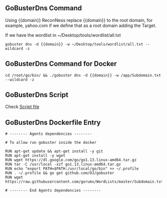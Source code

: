 ## GoBusterDns Command

Using {{domain}} ReconNess replace {{domain}} to the root domain, for example, yahoo.com if we define that as a root domain adding the Target.

If we have the wordlist in ~/Desktop/tools/wordlist/all.txt

```
gobuster dns -d {{domain}} -w ~/Desktop/tools/wordlist/all.txt --wildcard -z
```
## GoBusterDns Command for Docker

```
cd /root/go/bin/ && ./gobuster dns -d {{domain}} -w /app/Subdomain.txt --wildcard -z
```

## GoBusterDns Script

Check [Script file](https://github.com/reconness/reconness-agents/blob/master/GoBusterDns/Script)

## GoBusterDns Dockerfile Entry

```
# -------- Agents dependencies -------- 

# To allow run gobuster inside the docker

RUN apt-get update && apt-get install -y git
RUN apt-get install -y wget
RUN wget https://dl.google.com/go/go1.13.linux-amd64.tar.gz
RUN tar -C /usr/local -xzf go1.13.linux-amd64.tar.gz
RUN echo "export PATH=$PATH:/usr/local/go/bin" >> ~/.profile
RUN . ~/.profile && go get github.com/OJ/gobuster
RUN wget https://raw.githubusercontent.com/gorums/WordLists/master/Subdomain.txt

# -------- End Agents dependencies -------- 
```

